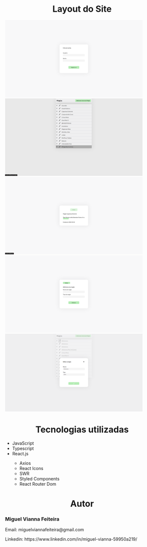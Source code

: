 <div>
  <h1 align="center">Layout do Site</h1>
   <img src="./layout/login.png" width=450> 
   <img src="./layout/lista.png" width=450> 
   <img src="./layout/magia.png" width=450>
   <img src="./layout/adicionar.png" width=450>
   <img src="./layout/editar.png" width=450>
</div>

<div>
  <h1 align="center">Tecnologias utilizadas</h1>
  <ul>
    <li>JavaScript</li>  
    <li>Typescript</li>  
    <li>React.js</li> 
    <ul>
      <li>Axios</li>
      <li>React Icons</li>
      <li>SWR</li>
      <li>Styled Components</li>
      <li>React Router Dom</li>
    </ul>
 </div>

<div>
 <h1 align="center">Autor</h1>
 <h3>Miguel Vianna Feiteira</h3>
 <p>Email: miguelviannafeiteira@gmail.com</p>
 <p>Linkedin: https://www.linkedin.com/in/miguel-vianna-59950a219/</p>
</div>
